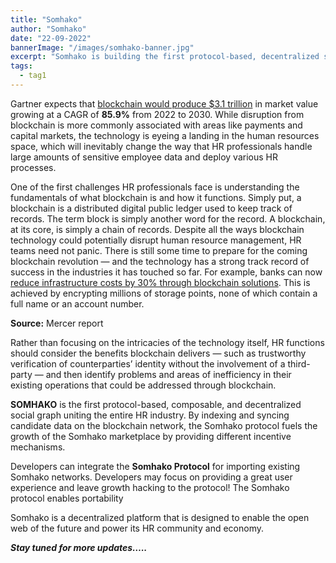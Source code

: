 ```yaml
---
title: "Somhako"
author: "Somhako"
date: "22-09-2022"
bannerImage: "/images/somhako-banner.jpg"
excerpt: "Somhako is building the first protocol-based, decentralized social graph to bridge the gap between brands and talent."
tags:
  - tag1
---
```


Gartner expects that [blockchain would produce $3.1 trillion](https://media.consensys.net/gartner-blockchain-will-deliver-3-1-trillion-dollars-in-value-by-2030-d32b79c4c560) in market value growing at a CAGR of **85.9%** from 2022 to 2030. While disruption from blockchain is more commonly associated with areas like payments and capital markets, the technology is eyeing a landing in the human resources space, which will inevitably change the way that HR professionals handle large amounts of sensitive employee data and deploy various HR processes.

One of the first challenges HR professionals face is understanding the fundamentals of what blockchain is and how it functions. Simply put, a blockchain is a distributed digital public ledger used to keep track of records. The term block is simply another word for the record. A blockchain, at its core, is simply a chain of records. Despite all the ways blockchain technology could potentially disrupt human resource management, HR teams need not panic. There is still some time to prepare for the coming blockchain revolution — and the technology has a strong track record of success in the industries it has touched so far. For example, banks can now [reduce infrastructure costs by 30% through blockchain solutions](https://coinjournal.net/accenture-blockchain-reduce-banks-infrastructure-costs/). This is achieved by encrypting millions of storage points, none of which contain a full name or an account number.

**Source:** Mercer report

Rather than focusing on the intricacies of the technology itself, HR functions should consider the benefits blockchain delivers — such as trustworthy verification of counterparties’ identity without the involvement of a third-party — and then identify problems and areas of inefficiency in their existing operations that could be addressed through blockchain.

**SOMHAKO** is the first protocol-based, composable, and decentralized social graph uniting the entire HR industry. By indexing and syncing candidate data on the blockchain network, the Somhako protocol fuels the growth of the Somhako marketplace by providing different incentive mechanisms.

Developers can integrate the **Somhako Protocol** for importing existing Somhako networks. Developers may focus on providing a great user experience and leave growth hacking to the protocol! The Somhako protocol enables portability

Somhako is a decentralized platform that is designed to enable the open web of the future and power its HR community and economy.

***Stay tuned for more updates…..***
